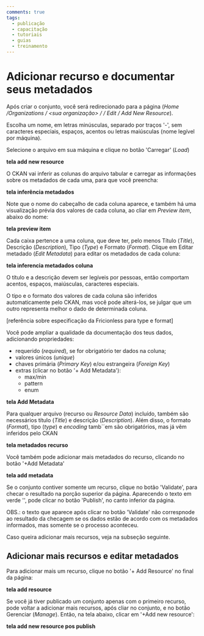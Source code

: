 ```yaml
---
comments: true
tags:
  - publicação
  - capacitação
  - tutoriais
  - guias
  - treinamento
---
```


# Adicionar recurso e documentar seus metadados

Após criar o conjunto, você será redirecionado para a página (_Home /Organizations / <sua organização> / <seu conjunto de dados> / Edit / Add New Resource_).

Escolha um nome, em letras minúsculas, separado por traços '-', sem caracteres especiais, espaços, acentos ou letras maiúsculas (nome legível por máquina).

Selecione o arquivo em sua máquina e clique no botão 'Carregar' (_Load_)

**tela add new resource**

O CKAN vai inferir as colunas do arquivo tabular e carregar as informações sobre os metadados de cada uma, para que você preencha:

**tela inferência metadados**

Note que o nome do cabeçalho de cada coluna aparece, e também há uma visualização prévia dos valores de cada coluna, ao cliar em _Preview item_, abaixo do nome:

**tela preview item**

Cada caixa pertence a uma coluna, que deve ter, pelo menos Título (_Title_), Descrição (_Description_), Tipo (_Type_) e Formato (_Format_). Clique em Editar metadado (_Edit Metadata_) para editar os metadados de cada coluna:

**tela inferencia metadados coluna**

O título e a descrição devem ser legíveis por pessoas, então comportam acentos, espaços, maiúsculas, caracteres especiais.

O tipo e o formato dos valores de cada coluna são inferidos automaticamente pelo CKAN, mas você pode alterá-los, se julgar que um outro representa melhor o dado de determinada coluna. 

[referência sobre especificação da Fricionless para type e format]

Você pode ampliar a qualidade da documentação dos teus dados, adicionando propriedades:

- requerido (_required_), se for obrigatório ter dados na coluna;
- valores únicos (_unique_)
- chaves primária (_Primary Key_) e/ou estrangeira (_Foreign Key_)
- extras (clicar no botão '+ Add Metadata'):
	- max/min
	- pattern
	- enum

**tela Add Metadata**

Para qualquer arquivo (recurso ou _Resource Data_) incluído, também são necessários título (_Title_) e descrição (_Description_). Além disso, o formato (_Format_), tipo (_type_) e _encoding_ tamb´´em são obrigatórios, mas já vêm inferidos pelo CKAN

**tela metadados recurso**

Você também pode adicionar mais metadados do recurso, clicando no botão '+Add Metadata'

**tela add metadata**

Se o conjunto contiver somente um recurso, clique no botão 'Validate', para checar o resultado na porção superior da página. Aparecendo o texto em verde '', pode clicar no botão 'Publish', no canto inferior da página. 

OBS.: o texto que aparece após clicar no botão 'Validate' não correspnode ao resultado da checagem se os dados estão de acordo com os metadados informados, mas somente se o processo aconteceu.

Caso queira adicionar mais recursos, veja na subseção seguinte.

## Adicionar mais recursos e editar metadados

Para adicionar mais um recurso, clique no botão '+ Add Resource' no final da página:

**tela add resource**

Se você já tiver publicado um conjunto apenas com o primeiro recurso, pode voltar a adicionar mais recursos, após cliar no conjunto, e no botão Gerenciar (_Manage_). Então, na tela abaixo, clicar em '+Add new resource':

**tela add new resource pos publish**